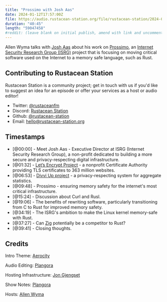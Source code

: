 ```yaml
---
title: "Prossimo with Josh Aas"
date: 2024-01-12T17:57:00Z
file: https://audio.rustacean-station.org/file/rustacean-station/2024-01-12-josh-aas.mp3
duration: "40:45"
length: "59047458"
#reddit: (leave blank on initial publish, amend with link and uncomment this line after Reddit thread has been posted)
---
```


Allen Wyma talks with [Josh Aas](https://www.linkedin.com/in/josh-aas-406a772/) about his work on [Prossimo](https://www.memorysafety.org/), an [Internet Security Research Group (ISRG)](https://www.abetterinternet.org/) project that is focusing on moving critical software used on the Internet to a memory safe language, such as Rust.

## Contributing to Rustacean Station

Rustacean Station is a community project; get in touch with us if you'd like to suggest an idea for an episode or offer your services as a host or audio editor!

- Twitter: [@rustaceanfm](https://twitter.com/rustaceanfm)
- Discord: [Rustacean Station](https://discord.gg/cHc3Gyc)
- Github: [@rustacean-station](https://github.com/rustacean-station/)
- Email: [hello@rustacean-station.org](mailto:hello@rustacean-station.org)

## Timestamps

- [@00:00] - Meet Josh Aas - Executive Director at ISRG (Internet Security Research Group), a non-profit dedicated to building a more secure and privacy-respecting digital infrastructure.
- [@01:32] - [Let’s Encrypt Project](https://letsencrypt.org/) - a nonprofit Certificate Authority providing TLS certificates to 363 million websites.
- [@06:53] - [Divvi Up project](https://divviup.org/) - a privacy-respecting system for aggregate statistics.
- [@09:48] - Prossimo - ensuring memory safety for the internet's most critical infrastructure.
- [@15:24] - Discussion about Curl and Rusl.
- [@19:06] - The benefits of rewriting software, particularly transitioning from C to Rust for improved memory safety.
- [@34:19] - The ISRG's ambition to make the Linux kernel memory-safe with Rust.
- [@37:27] - Can [Zig](https://ziglang.org/) potentially be a competitor to Rust?
- [@39:41] - Closing thoughts.

## Credits

Intro Theme: [Aerocity](https://twitter.com/AerocityMusic)

Audio Editing: [Plangora](https://twitter.com/plangora)

Hosting Infrastructure: [Jon Gjengset](https://twitter.com/jonhoo/)

Show Notes: [Plangora](https://twitter.com/plangora)

Hosts: [Allen Wyma](https://twitter.com/allenwyma)
